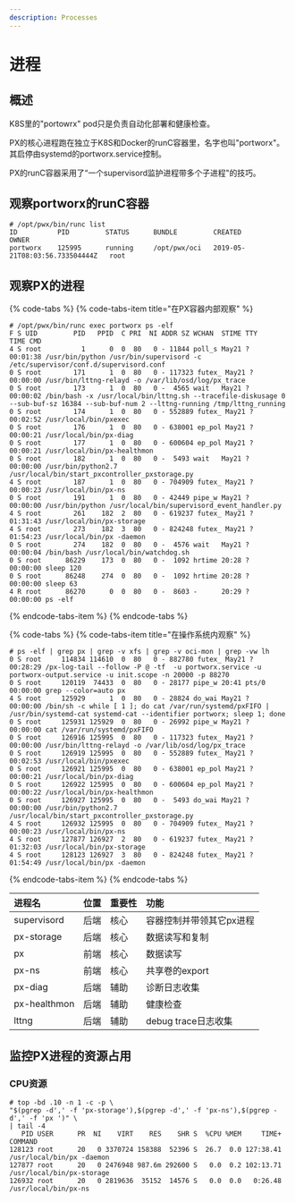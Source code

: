 ```yaml
---
description: Processes
---
```


# 进程

## 概述

K8S里的"portowrx" pod只是负责自动化部署和健康检查。

PX的核心进程跑在独立于K8S和Docker的runC容器里，名字也叫"portworx"。其启停由systemd的portworx.service控制。

PX的runC容器采用了“一个supervisord监护进程带多个子进程"的技巧。

## 观察portworx的runC容器

```text
# /opt/pwx/bin/runc list
ID          PID         STATUS      BUNDLE         CREATED                          OWNER
portworx    125995      running     /opt/pwx/oci   2019-05-21T08:03:56.733504444Z   root
```

## 观察PX的进程

{% code-tabs %}
{% code-tabs-item title="在PX容器内部观察" %}
```text
# /opt/pwx/bin/runc exec portworx ps -elf
F S UID         PID   PPID  C PRI  NI ADDR SZ WCHAN  STIME TTY          TIME CMD
4 S root          1      0  0  80   0 - 11844 poll_s May21 ?        00:01:38 /usr/bin/python /usr/bin/supervisord -c /etc/supervisor/conf.d/supervisord.conf
0 S root        171      1  0  80   0 - 117323 futex_ May21 ?       00:00:00 /usr/bin/lttng-relayd -o /var/lib/osd/log/px_trace
0 S root        173      1  0  80   0 -  4565 wait   May21 ?        00:00:02 /bin/bash -x /usr/local/bin/lttng.sh --tracefile-diskusage 0 --sub-buf-sz 16384 --sub-buf-num 2 --lttng-running /tmp/lttng_running
0 S root        174      1  0  80   0 - 552889 futex_ May21 ?       00:02:52 /usr/local/bin/pxexec
0 S root        176      1  0  80   0 - 638001 ep_pol May21 ?       00:00:21 /usr/local/bin/px-diag
0 S root        177      1  0  80   0 - 600604 ep_pol May21 ?       00:00:21 /usr/local/bin/px-healthmon
0 S root        182      1  0  80   0 -  5493 wait   May21 ?        00:00:00 /usr/bin/python2.7 /usr/local/bin/start_pxcontroller_pxstorage.py
4 S root        187      1  0  80   0 - 704909 futex_ May21 ?       00:00:23 /usr/local/bin/px-ns
0 S root        191      1  0  80   0 - 42449 pipe_w May21 ?        00:00:00 /usr/bin/python /usr/local/bin/supervisord_event_handler.py
4 S root        261    182  2  80   0 - 619237 futex_ May21 ?       01:31:43 /usr/local/bin/px-storage
4 S root        273    182  3  80   0 - 824248 futex_ May21 ?       01:54:23 /usr/local/bin/px -daemon
0 S root        274    182  0  80   0 -  4576 wait   May21 ?        00:00:04 /bin/bash /usr/local/bin/watchdog.sh
0 S root      86229    173  0  80   0 -  1092 hrtime 20:28 ?        00:00:00 sleep 120
0 S root      86248    274  0  80   0 -  1092 hrtime 20:28 ?        00:00:00 sleep 63
4 R root      86270      0  0  80   0 -  8603 -      20:29 ?        00:00:00 ps -elf
```
{% endcode-tabs-item %}
{% endcode-tabs %}

{% code-tabs %}
{% code-tabs-item title="在操作系统内观察" %}
```text
# ps -elf | grep px | grep -v xfs | grep -v oci-mon | grep -vw lh
0 S root     114834 114610  0  80   0 - 882780 futex_ May21 ?       00:28:29 /px-log-tail --follow -P @ -tf  -u portworx.service -u portworx-output.service -u init.scope -n 20000 -p 88270
0 S root     120119  74433  0  80   0 - 28177 pipe_w 20:41 pts/0    00:00:00 grep --color=auto px
4 S root     125929      1  0  80   0 - 28824 do_wai May21 ?        00:00:00 /bin/sh -c while [ 1 ]; do cat /var/run/systemd/pxFIFO | /usr/bin/systemd-cat systemd-cat --identifier portworx; sleep 1; done
0 S root     125931 125929  0  80   0 - 26992 pipe_w May21 ?        00:00:00 cat /var/run/systemd/pxFIFO
0 S root     126916 125995  0  80   0 - 117323 futex_ May21 ?       00:00:00 /usr/bin/lttng-relayd -o /var/lib/osd/log/px_trace
0 S root     126919 125995  0  80   0 - 552889 futex_ May21 ?       00:02:53 /usr/local/bin/pxexec
0 S root     126921 125995  0  80   0 - 638001 ep_pol May21 ?       00:00:21 /usr/local/bin/px-diag
0 S root     126922 125995  0  80   0 - 600604 ep_pol May21 ?       00:00:22 /usr/local/bin/px-healthmon
0 S root     126927 125995  0  80   0 -  5493 do_wai May21 ?        00:00:00 /usr/bin/python2.7 /usr/local/bin/start_pxcontroller_pxstorage.py
4 S root     126932 125995  0  80   0 - 704909 futex_ May21 ?       00:00:23 /usr/local/bin/px-ns
4 S root     127877 126927  2  80   0 - 619237 futex_ May21 ?       01:32:03 /usr/local/bin/px-storage
4 S root     128123 126927  3  80   0 - 824248 futex_ May21 ?       01:54:49 /usr/local/bin/px -daemon

```
{% endcode-tabs-item %}
{% endcode-tabs %}

| 进程名 | 位置 | 重要性 | 功能 |
| :--- | :--- | :--- | :--- |
| supervisord | 后端 | 核心 | 容器控制并带领其它px进程 |
| px-storage | 后端 | 核心 | 数据读写和复制 |
| px | 前端 | 核心 | 数据读写 |
| px-ns | 前端 | 核心 | 共享卷的export |
| px-diag | 后端 | 辅助 | 诊断日志收集 |
| px-healthmon | 后端 | 辅助 | 健康检查 |
| lttng | 后端 | 辅助 | debug trace日志收集 |

## 监控PX进程的资源占用

### CPU资源

```text
# top -bd .10 -n 1 -c -p \
"$(pgrep -d',' -f 'px-storage'),$(pgrep -d',' -f 'px-ns'),$(pgrep -d',' -f 'px ')" \
| tail -4
   PID USER      PR  NI    VIRT    RES    SHR S  %CPU %MEM     TIME+ COMMAND
128123 root      20   0 3370724 158388  52396 S  26.7  0.0 127:38.41 /usr/local/bin/px -daemon
127877 root      20   0 2476948 987.6m 292600 S   0.0  0.2 102:13.71 /usr/local/bin/px-storage
126932 root      20   0 2819636  35152  14576 S   0.0  0.0   0:26.48 /usr/local/bin/px-ns
```





